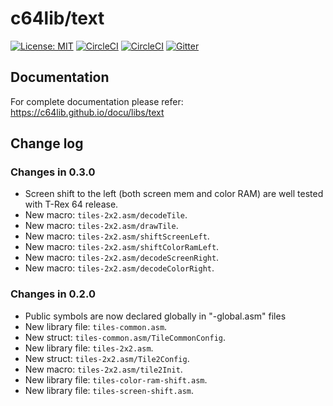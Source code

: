 # c64lib/text
[![License: MIT](https://img.shields.io/badge/License-MIT-yellow.svg)](https://opensource.org/licenses/MIT)
[![CircleCI](https://circleci.com/gh/c64lib/text/tree/master.svg?style=shield)](https://circleci.com/gh/c64lib/text/tree/master)
[![CircleCI](https://circleci.com/gh/c64lib/text/tree/develop.svg?style=shield)](https://circleci.com/gh/c64lib/text/tree/develop)
[![Gitter](https://badges.gitter.im/c64lib/community.svg)](https://gitter.im/c64lib/community?utm_source=badge&utm_medium=badge&utm_campaign=pr-badge)

## Documentation
For complete documentation please refer:
https://c64lib.github.io/docu/libs/text

## Change log

### Changes in 0.3.0

* Screen shift to the left (both screen mem and color RAM) are well tested with T-Rex 64 release.
* New macro: `tiles-2x2.asm/decodeTile`.
* New macro: `tiles-2x2.asm/drawTile`.
* New macro: `tiles-2x2.asm/shiftScreenLeft`.
* New macro: `tiles-2x2.asm/shiftColorRamLeft`.
* New macro: `tiles-2x2.asm/decodeScreenRight`.
* New macro: `tiles-2x2.asm/decodeColorRight`.

### Changes in 0.2.0

* Public symbols are now declared globally in "-global.asm" files
* New library file: `tiles-common.asm`.
* New struct: `tiles-common.asm/TileCommonConfig`.
* New library file: `tiles-2x2.asm`.
* New struct: `tiles-2x2.asm/Tile2Config`.
* New macro: `tiles-2x2.asm/tile2Init`.
* New library file: `tiles-color-ram-shift.asm`.
* New library file: `tiles-screen-shift.asm`.

